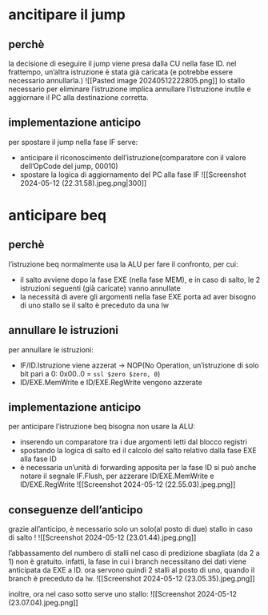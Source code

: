 # ancitipare il jump
## perchè
la decisione di eseguire il jump viene presa dalla CU nella fase ID. nel frattempo, un’altra istruzione è stata già caricata (e potrebbe essere necessario annullarla.)
![[Pasted image 20240512222805.png]]
lo stallo necessario per eliminare l’istruzione implica annullare l’istruzione inutile e aggiornare il PC alla destinazione corretta.
## implementazione anticipo
per spostare il jump nella fase IF serve:
- anticipare il riconoscimento dell’istruzione(comparatore con il valore dell’OpCode del jump, 00010)
- spostare la logica di aggiornamento del PC alla fase IF
![[Screenshot 2024-05-12 (22.31.58).jpeg.png|300]]
# anticipare beq
## perchè
l’istruzione beq normalmente usa la ALU per fare il confronto, per cui:
- il salto avviene dopo la fase EXE (nella fase MEM), e in caso di salto, le 2 istruzioni seguenti (già caricate) vanno annullate
- la necessità di avere gli argomenti nella fase EXE porta ad aver bisogno di uno stallo se il salto è preceduto da una lw




## annullare le istruzioni 
per annullare le istruzioni:
- IF/ID.Istruzione viene azzerat → NOP(No Operation, un’istruzione di solo bit pari a 0: 0x00..0 = `ssl $zero $zero, 0`)
- ID/EXE.MemWrite e ID/EXE.RegWrite vengono azzerate
## implementazione anticipo
per anticipare l’istruzione beq bisogna non usare la ALU:
- inserendo un comparatore tra i due argomenti letti dal blocco registri
- spostando la logica di salto ed il calcolo del salto relativo dalla fase EXE alla fase ID
- è necessaria un’unità di forwarding apposita per la fase ID
si può anche notare il segnale IF.Flush, per azzerare ID/EXE.MemWrite e ID/EXE.RegWrite
![[Screenshot 2024-05-12 (22.55.03).jpeg.png]]
## conseguenze dell’anticipo
grazie all’anticipo, è necessario solo un solo(al posto di due) stallo in caso di salto !
![[Screenshot 2024-05-12 (23.01.44).jpeg.png]]

l’abbassamento del numbero di stalli nel caso di predizione sbagliata (da 2 a 1) non è gratuito.
infatti, la fase in cui i branch necessitano dei dati viene anticipata da EXE a ID.
ora servono quindi 2 stalli al posto di uno, quando il branch è preceduto da lw.
![[Screenshot 2024-05-12 (23.05.35).jpeg.png]]

inoltre, ora nel caso sotto serve uno stallo:
![[Screenshot 2024-05-12 (23.07.04).jpeg.png]]